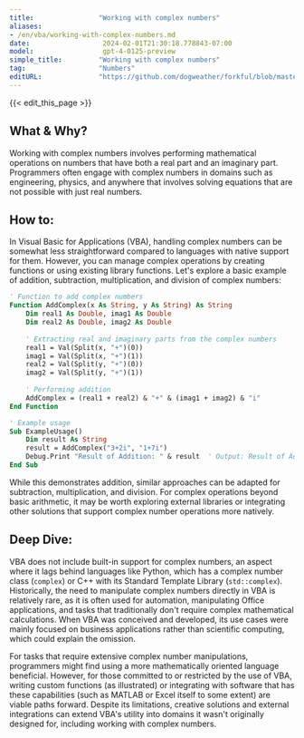 ```yaml
---
title:                "Working with complex numbers"
aliases:
- /en/vba/working-with-complex-numbers.md
date:                  2024-02-01T21:30:18.778843-07:00
model:                 gpt-4-0125-preview
simple_title:         "Working with complex numbers"
tag:                  "Numbers"
editURL:              "https://github.com/dogweather/forkful/blob/master/content/en/vba/working-with-complex-numbers.md"
---
```


{{< edit_this_page >}}

## What & Why?

Working with complex numbers involves performing mathematical operations on numbers that have both a real part and an imaginary part. Programmers often engage with complex numbers in domains such as engineering, physics, and anywhere that involves solving equations that are not possible with just real numbers.

## How to:

In Visual Basic for Applications (VBA), handling complex numbers can be somewhat less straightforward compared to languages with native support for them. However, you can manage complex operations by creating functions or using existing library functions. Let's explore a basic example of addition, subtraction, multiplication, and division of complex numbers:

```vb
' Function to add complex numbers
Function AddComplex(x As String, y As String) As String
    Dim real1 As Double, imag1 As Double
    Dim real2 As Double, imag2 As Double
    
    ' Extracting real and imaginary parts from the complex numbers
    real1 = Val(Split(x, "+")(0))
    imag1 = Val(Split(x, "+")(1))
    real2 = Val(Split(y, "+")(0))
    imag2 = Val(Split(y, "+")(1))
    
    ' Performing addition
    AddComplex = (real1 + real2) & "+" & (imag1 + imag2) & "i"
End Function

' Example usage
Sub ExampleUsage()
    Dim result As String
    result = AddComplex("3+2i", "1+7i")
    Debug.Print "Result of Addition: " & result  ' Output: Result of Addition: 4+9i
End Sub
```

While this demonstrates addition, similar approaches can be adapted for subtraction, multiplication, and division. For complex operations beyond basic arithmetic, it may be worth exploring external libraries or integrating other solutions that support complex number operations more natively.

## Deep Dive:

VBA does not include built-in support for complex numbers, an aspect where it lags behind languages like Python, which has a complex number class (`complex`) or C++ with its Standard Template Library (`std::complex`). Historically, the need to manipulate complex numbers directly in VBA is relatively rare, as it is often used for automation, manipulating Office applications, and tasks that traditionally don't require complex mathematical calculations. When VBA was conceived and developed, its use cases were mainly focused on business applications rather than scientific computing, which could explain the omission.

For tasks that require extensive complex number manipulations, programmers might find using a more mathematically oriented language beneficial. However, for those committed to or restricted by the use of VBA, writing custom functions (as illustrated) or integrating with software that has these capabilities (such as MATLAB or Excel itself to some extent) are viable paths forward. Despite its limitations, creative solutions and external integrations can extend VBA's utility into domains it wasn't originally designed for, including working with complex numbers.
